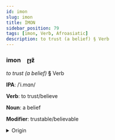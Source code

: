 ```yaml
---
id: imon
slug: imon
title: İMON
sidebar_position: 79
tags: [imon, Verb, Afroasiatic]
description: to trust (a belief) § Verb
---
```


### imon&emsp;<span kind="abugida">ɽɟƶ̃</span>

*to trust (a belief)* **§** Verb

**IPA**: /ˈi.mɑn/

**Verb**: to trust/believe

**Noun**: a belief

**Modifier**: trustable/believable

<details>
    <summary>Origin</summary>
    Arabic إيمان ʾīmān /ʔiː.maːn/<br/>
    <em>Afroasiatic Language Family</em>
</details>